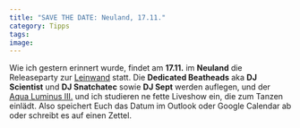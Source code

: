 ```yaml
---
title: "SAVE THE DATE: Neuland, 17.11."
category: Tipps
tags: 
image: 
---
```


Wie ich gestern erinnert wurde, findet am **17.11.** im **Neuland** die Releaseparty zur [Leinwand](http://www.misantropolis.de/) statt. Die **Dedicated Beatheads** aka **DJ Scientist** und **DJ Snatchatec** sowie **DJ Sept** werden auflegen, und der [Aqua Luminus III.](http://www.88komaflash.de) und ich studieren ne fette Liveshow ein, die zum Tanzen einlädt. Also speichert Euch das Datum im Outlook oder Google Calendar ab oder schreibt es auf einen Zettel.